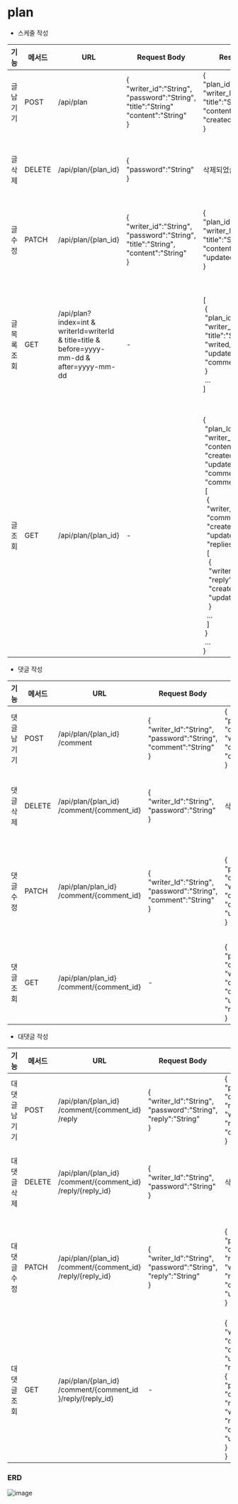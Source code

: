 


# plan
- 스케줄 작성
  
| 기능 | 메서드 | URL                                                                                          | Request Body | Response Body                                                                                                                                                                                                                                                                                                                                                                                                                                                                                                                                                                                                                                                                                                                                                                                                                                   | Error Response | Response |
| --- | --- |----------------------------------------------------------------------------------------------| --- |-------------------------------------------------------------------------------------------------------------------------------------------------------------------------------------------------------------------------------------------------------------------------------------------------------------------------------------------------------------------------------------------------------------------------------------------------------------------------------------------------------------------------------------------------------------------------------------------------------------------------------------------------------------------------------------------------------------------------------------------------------------------------------------------------------------------------------------------------| --- | --- |
| 글 남기기 | POST | /api/plan                                                                                    | {<br>"writer_id":"String",<br> "password":"String",<br>"title":"String"<br>"content":"String"<br>} | {<br> "plan_id":Long,<br>"writer_Id":"String",<br> "title":"String",<br>"content":"String",<br>"created_at:":"Date"<br>}                                                                                                                                                                                                                                                                                                                                                                                                                                                                                                                                                                                                                                                                                                                        | • 400 Bad_Request: 잘못된 비밀번호 양식 | • 201 created |
| 글 삭제 | DELETE | /api/plan/{plan_id}                                                                          | {<br>"password":"String"<br>} | 삭제되었습니다.                                                                                                                                                                                                                                                                                                                                                                                                                                                                                                                                                                                                                                                                                                                                                                                                                                        | • 401 Unauthorized: 작성자 불일치<br>• 401 Unauthorized: 비밀번호 불일치 | • 200 ok |
| 글 수정 | PATCH | /api/plan/{plan_id}                                                                          | {<br>"writer_id":"String",<br>"password":"String",<br>"title":"String",<br>"content":"String"<br>} | {<br>"plan_id":Long,<br>"writer_Id":"String",<br>"title":"String",<br>"content":"String"<br>"updated_at":":"Date"<br>}                                                                                                                                                                                                                                                                                                                                                                                                                                                                                                                                                                                                                                                                                                                             | • 401 Unauthorized: 작성자 불일치<br>• 401 Unauthorized: 비밀번호 불일치 | • 200 ok |
| 글 목록 조회 | GET | /api/plan?index=int & writerId=writerId & title=title & before=yyyy-mm-dd & after=yyyy-mm-dd | - | [<br>&nbsp;{<br>&nbsp;"plan_id":Long,<br>&nbsp;"writer_Id":"String",<br>&nbsp;"title":"String",<br>&nbsp;"writed_at":"Date",<br>&nbsp;"updated_at:":"Date",<br>&nbsp;"comments_count":Long<br>&nbsp;} <br>&nbsp;...<br>]                                                                                                                                                                                                                                                                                                                                                                                                                                                                                                                                                                                                                           | • 400 Bad_Request: 잘못된 파라미터 양식<br>• 401 Unauthorized: 작성자 불일치<br>• 401 Unauthorized: 비밀번호 불일치<br>• 404 Not_Fount: 검색 결과 없음 | • 200 ok |
| 글 조회 | GET | /api/plan/{plan_id}                                                                          | - | {<br>&nbsp;"plan_Id":Long,<br>&nbsp;"writer_Id":"String",<br>&nbsp;"content":"String",<br>&nbsp;"created_at":":"Date",<br>&nbsp;"updated_at:":"Date",<br>&nbsp;"comments_count":Long,<br>&nbsp;"comments": <br>&nbsp;[<br>&nbsp;&nbsp;{<br>&nbsp;&nbsp;"writer_Id":"String", <br>&nbsp;&nbsp;"comment":"String", <br>&nbsp;&nbsp;"created_at":"Date", <br>&nbsp;&nbsp;"updated_at:":"Date". <br>&nbsp;&nbsp;"replies":<br>&nbsp;&nbsp;[<br>&nbsp;&nbsp;&nbsp;{<br>&nbsp;&nbsp;&nbsp;"writer_Id":"String", <br>&nbsp;&nbsp;&nbsp;"reply":"String", <br>&nbsp;&nbsp;&nbsp;"created_at":":"Date", <br>&nbsp;&nbsp;&nbsp;"updated_at:":"Date" <br>&nbsp;&nbsp;&nbsp;}<br>&nbsp;&nbsp;...<br>&nbsp;&nbsp;] <br>&nbsp;}<br>&nbsp;...<br>} | • 404 Not_Fount: 해당 글 없음 | • 200 ok |


- 댓글 작성
    
    
| 기능 | 메서드 | URL | Request Body                                                                      | Response Body | Error Response | Response |
| --- | --- | --- |-----------------------------------------------------------------------------------| --- | --- | --- |
| 댓글 남기기 | POST | /api/plan/{plan_id} <br>/comment | { <br>"writer_Id":"String", <br>"password":"String", <br>"comment":"String" <br>}    | { <br>"plan_id":Long, <br>"comment_Id":Long, <br>"writer_Id":"String", <br>"comment":"String", <br>"created_at":"Date" <br>} | • 400 Bad Request: 잘못된 비밀번호 양식 | • 201 created |
| 댓글 삭제 | DELETE | /api/plan/{plan_id} <br>/comment/{comment_id} | { <br>"writer_Id":"String", <br> "password":"String" <br>}                        | 삭제되었습니다. | • 401 Unauthorized: 작성자 불일치<br>• 401 Unauthorized: 비밀번호 불일치 | • 200 ok |
| 댓글 수정 | PATCH | /api/plan/plan_id} <br>/comment/{comment_id} | { <br>"writer_Id":"String", <br>"password":"String", <br>"comment":"String" <br>} | { <br> "plan_id":Long, <br>"comment_Id":Long, <br>"writer_Id":"String", <br>"comment":"String", <br>"created_at":"Date", <br> "updated_at:":"Date" <br>} | • 401 Unauthorized: 작성자 불일치 <br>• 401 Unauthorized: 비밀번호 불일치 <br> • 404 Not_Fount: 해당 댓글 없음 | • 200 ok |
| 댓글 조회 | GET | /api/plan/plan_id} <br>/comment/{comment_id} | -                                                                                 | { <br>"plan_id":Long, <br>"comment_Id":Long, <br>"writer_Id":"String", <br> "comment":"String", <br>"created_at":"Date", <br>"updated_at:":"Date". <br>"replies":{reply_ids"} <br>} | • 404 Not_Fount: 해당 댓글 없음 | • 200 ok |
- 대댓글 작성
    
    
| 기능 | 메서드 | URL | Request Body                                                                       | Response Body                                                                                                                                                                                                                                                                                          | Error Response | Response |
| --- | --- | --- |------------------------------------------------------------------------------------|--------------------------------------------------------------------------------------------------------------------------------------------------------------------------------------------------------------------------------------------------------------------------------------------------------| --- | --- |
| 대댓글 남기기 | POST | /api/plan/{plan_id} <br>/comment/{comment_id} <br>/reply | { <br>"writer_Id":"String", <br>"password":"String", <br> "reply":"String" <br>}      | { <br> "plan_id":Long, <br>"comment_Id":Long, <br> "reply_Id":Long, <br> "writer_Id":"String", <br> "reply":"String", <br>"created_at":":"Date" <br> }                                                                                                                                                 | • 400 Bad Request: 잘못된 비밀번호 양식 | • 201 created |
| 대댓글 삭제 | DELETE | /api/plan/{plan_id} <br>/comment/{comment_id} <br>/reply/{reply_id} | { <br>"writer_Id":"String", <br>"password":"String" <br>}                          | 삭제되었습니다.                                                                                                                                                                                                                                                                                               | • 401 Unauthorized: 작성자 불일치 <br>• 401 Unauthorized: 비밀번호 불일치 | • 200 ok |
| 대댓글 수정 | PATCH | /api/plan/{plan_id} <br>/comment/{comment_id} <br>/reply/{reply_id} | { <br> "writer_Id":"String", <br> "password":"String", <br>"reply":"String" <br> } | { <br>"plan_id":Long, <br>"comment_id":Long, <br>"reply_id":Long, <br>"writer_Id":"String", <br>"reply":"String", <br>"created_at":":"Date", <br> "updated_at:":"Date" <br>}                                                                                                                           | • 401 Unauthorized: 작성자 불일치 <br>• 401 Unauthorized: 비밀번호 불일치 <br> • 404 Not_Fount: 해당 대댓글 없음 | • 200 ok |
| 대댓글 조회 | GET | /api/plan/{plan_id} <br>/comment/{comment_id <br>}/reply/{reply_id} | -                                                                                  | {<br>"writer_Id":"String", <br> "comment":"String", <br>"created_at":"Date", <br>"updated_at:":"Date". <br>"reply":<br>{ <br>"plan_id":Long, <br> "comment_id":Long, <br> "reply_id":Long, <br>"writer_Id":"String", <br>"reply":"String", <br>"created_at":":"Date", <br>"updated_at:":"Date" <br>}<br>} | • 404 Not_Fount: 해당 대댓글 없음 | • 200 ok |

### ERD 
![image](https://github.com/user-attachments/assets/852bb3cf-d2a6-40b9-b5d6-c5a026fc98db)
